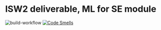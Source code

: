 # ISW2 deliverable, ML for SE module

![build-workflow](https://github.com/tibwere/ISW2-deliverable-2/actions/workflows/build.yml/badge.svg)
[![Code Smells](https://sonarcloud.io/api/project_badges/measure?project=tibwere_ISW2-ML-for-SE-deliverable&metric=code_smells)](https://sonarcloud.io/summary/new_code?id=tibwere_ISW2-ML-for-SE-deliverable)
